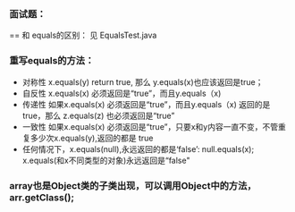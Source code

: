 ### 面试题：
== 和 equals的区别： 见 EqualsTest.java
### 重写equals的方法：
- 对称性 x.equals(y) return true, 那么 y.equals(x)也应该返回是true；
- 自反性 x.equals(x) 必须返回是“true”，而且y.equals（x)
- 传递性 如果x.equals(x) 必须返回是“true”，而且y.equals（x) 返回的是 true，那么 z.equals(z) 也必须返回是“true”
- 一致性 如果x.equals(x) 必须返回是“true”，只要x和y内容一直不变，不管重复多少次x.equals(y),返回的都是 true
- 任何情况下，x.equals(null),永远返回的都是‘false’: null.equals(x); x.equals(和x不同类型的对象)永远返回是“false"

### array也是Object类的子类出现，可以调用Object中的方法，arr.getClass();